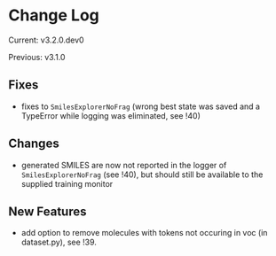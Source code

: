 # Change Log

Current: v3.2.0.dev0

Previous: v3.1.0

## Fixes

- fixes to `SmilesExplorerNoFrag` (wrong best state was saved and a TypeError while logging was eliminated, see !40)

## Changes

- generated SMILES are now not reported in the logger of `SmilesExplorerNoFrag` (see !40), but should still be available to the supplied training monitor

## New Features

- add option to remove molecules with tokens not occuring in voc (in dataset.py), see !39.
